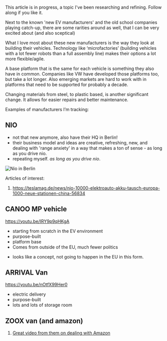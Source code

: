 
This article is in progress, a topic I've been researching and refining. Follow along if you like it.

Next to the known 'new EV manufacturers' and the old school companies playing catch-up, there are some rarities around as well, that I can be very excited about (and also sceptical)

What I love most about these new manufacturers is the way they look at building their vehicles. Technology like ‘microfactories’ (building vehicles with a lot fewer robots than a full assembly line) makes their options a lot more flexible/agile.

A base platform that is the same for each vehicle is something they also have in common. Companies like VW have developed those platforms too, but take a lot longer. Also emerging markets are hard to work with in platforms that need to be supported for probably a decade.

Changing materials from steel, to plastic based, is another significant change. It allows for easier repairs and better maintenance.

Examples of manufacturers I’m tracking:

## NIO
* not that new anymore, also have their HQ in Berlin!
* their business model and ideas are creative, refreshing, new, and dealing with 'range anxiety' in a way that makes a ton of sense - as long as you drive nio. 
* repeating myself. _as long as you drive nio_.

![Nio in Berlin](https://casey.berlin/wp-content/uploads/2023/03/Nio-.jpeg) 

Articles of interest:
1. https://teslamag.de/news/nio-10000-elektroauto-akku-tausch-europa-1000-neue-stationen-china-56834


## CANOO MP vehicle
https://youtu.be/IRY9p9qHKgA
* starting from scratch in the EV environment
* purpose-built
* platform base
* Comes from outside of the EU, much fewer politics

- looks like a concept, not going to happen in the EU in this form.

## ARRIVAL Van
https://youtu.be/nOtfX99Her0

* electric delivery
* purpose-built
* lots and lots of storage room

## ZOOX van (and amazon)
1. [Great video from them on dealing with Amazon](https://www.bloomberg.com/news/videos/2021-03-09/zoox-ceo-on-deal-with-amazon-to-make-self-driving-electric-cars-video)